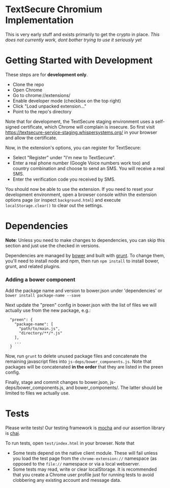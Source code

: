 TextSecure Chromium Implementation
==================================

This is very early stuff and exists primarily to get the crypto in place.
*This does not currently work, dont bother trying to use it seriously yet*

Getting Started with Development
================================

These steps are for **development only**.

* Clone the repo
* Open Chrome
* Go to chrome://extensions/
* Enable developer mode (checkbox on the top right)
* Click "Load unpacked extension..."
* Point to the repo's directory

Note that for development, the TextSecure staging environment uses a
self-signed certificate, which Chrome will complain is insecure. So first visit
<https://textsecure-service-staging.whispersystems.org/> in your browser and
allow the certificate.

Now, in the extension's options, you can register for TextSecure:

* Select "Register" under "I'm new to TextSecure".
* Enter a real phone number (Google Voice numbers work too) and country
  combination and choose to send an SMS. You will receive a real SMS.
* Enter the verification code you received by SMS.

You should now be able to use the extension. If you need to reset your
development environment, open a browser console within the extension options
page (or inspect `background.html`) and execute `localStorage.clear()` to clear
out the settings.

Dependencies
============

**Note**: Unless you need to make changes to dependencies, you can skip this
section and just use the checked in versions.

Dependencies are managed by [bower](bower.io) and built with
[grunt](gruntjs.com). To change them, you'll need to install node and npm, then
run `npm install` to install bower, grunt, and related plugins.

### Adding a bower component

Add the package name and version to bower.json under 'dependencies' or `bower
install package-name --save`

Next update the "preen" config in bower.json with the list of files we will
actually use from the new package, e.g.:
```
  "preen": {
    "package-name": [
      "path/to/main.js",
      "directory/**/*.js"
    ],
    ...
  }
```

Now, run `grunt` to delete unused package files and concatenate the remaining
javascript files into `js-deps/bower_components.js`. Note that packages will be
concatenated **in the order** that they are listed in the preen config.

Finally, stage and commit changes to bower.json, js-deps/bower_components.js,
and bower_components/. The latter should be limited to files we actually use.

Tests
=====
Please write tests! Our testing framework is
[mocha](http://visionmedia.github.io/mocha/) and our assertion library is
[chai](http://chaijs.com/api/assert/).

To run tests, open `test/index.html` in your browser. Note that

 * Some tests depend on the native client module. These will fail unless you
   load the test page from the `chrome-extension://` namespace (as opposed to
   the `file://` namespace or via a local webserver.
 * Some tests may read, write or clear localStorage. It is recommended that you
   create a Chrome user profile just for running tests to avoid clobbering any
   existing account and message data.
